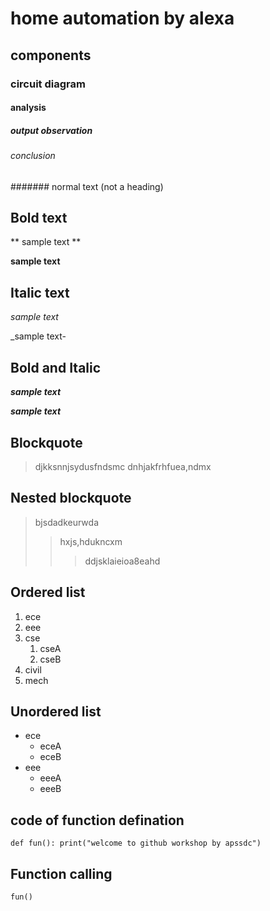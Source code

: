 # home automation by alexa
## components
### circuit diagram
#### analysis
##### output observation
###### conclusion
####### normal text (not a heading)
## Bold text
** sample text **

__sample text__
## Italic text
*sample text*

_sample text-
## Bold and Italic
**_sample text_**

__*sample text*__
## Blockquote
> djkksnnjsydusfndsmc
dnhjakfrhfuea,ndmx
## Nested blockquote
> bjsdadkeurwda
>> hxjs,hdukncxm
>>> ddjsklaieioa8eahd
## Ordered list
1. ece
2. eee
3. cse 
   1. cseA
   2. cseB
4. civil
5. mech
## Unordered list
- ece
     * eceA
     * eceB
- eee
     + eeeA 
     + eeeB
## code of function defination
`
def fun():
   print("welcome to github workshop by apssdc")
`
## Function calling
`
fun()
`
